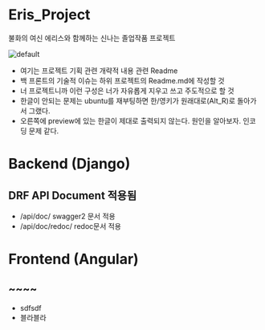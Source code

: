 # Eris_Project
불화의 여신 에리스와 함께하는 신나는 졸업작품 프로젝트

![default](https://user-images.githubusercontent.com/24240623/50373853-00990e80-0628-11e9-810e-957a643cba61.PNG)

* 여기는 프로젝트 기획 관련 개략적 내용 관련 Readme 
* 백 프론트의 기술적 이슈는 하위 프로젝트의 Readme.md에 작성할 것 
* 너 프로젝트니까 이런 구성은 너가 자유롭게 지우고 쓰고 주도적으로 할 것
* 한글이 안되는 문제는 ubuntu를 재부팅하면 한/영키가 원래대로(Alt_R)로 돌아가서 그랬다. 
* 오른쪽에 preview에 있는 한글이 제대로 출력되지 않는다. 원인을 알아보자. 인코딩 문제 같다.
# Backend (Django)
##  DRF API Document 적용됨 
 * /api/doc/   swagger2 문서 적용
 * /api/doc/redoc/  redoc문서 적용
 
 
 
# Frontend (Angular)

## ~~~~
 * sdfsdf
 * 블라블라
